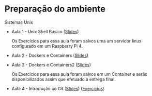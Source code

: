 # Preparação do ambiente
Sistemas Unix

* Aula 1 - Unix Shell Básico ([Slides](https://github.com/ai2-education-fiep-turma-4/01-preparacao-do-ambiente/blob/main/slides/Aula1/))

    Os Exercícios para essa aula foram salvos uma um servidor linux configurado em um Raspberry Pi 4.

* Aula 2 - Dockers e Containers ([Slides](https://github.com/ai2-education-fiep-turma-4/01-preparacao-do-ambiente/blob/main/slides/Aula2/))


* Aula 3 - Dockers e Containers2 ([Slides](https://github.com/ai2-education-fiep-turma-4/01-preparacao-do-ambiente/blob/main/slides/Aula3/))

    Os Exercícios para essa aula foram salvos em um Container e serão disponibilizados assim que efetuado a entrega final.

* Aula 4 - Introdução ao Git ([Slides](https://github.com/ai2-education-fiep-turma-4/01-preparacao-do-ambiente/blob/main/slides/Aula4/)) ([Exercícios](https://github.com/ai2-education-fiep-turma-4/01-preparacao-do-ambiente/tree/main/exerc%C3%ADcios/Aula4))






